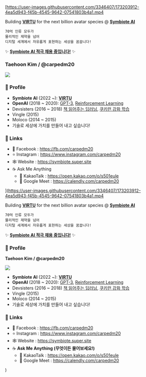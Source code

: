 [https://user-images.githubusercontent.com/3346407/173203912-4ea5d943-f45b-4545-9642-07541803b4a1.mp4

Building [**VIRTU**](https://virtu.fun) for the next billion avatar species @ [**Symbiote AI**](https://symbiote-ai.com)

```
70억 인류 모두가
물리적인 제약을 넘어
디지털 세계에서 자유롭게 표현하는 세상을 꿈꿉니다!
```

✨ [**Symbiote AI 적극 채용 중입니다!**](https://symbiote.super.site) ✨

### Taehoon Kim  /  @carpedm20

![](https://github-readme-stats.vercel.app/api?username=carpedm20)

### 🤖 Profile
  - **Symbiote AI** (2022 ~): [**VIRTU**](https://symbiote.super.site)
  - **OpenAI** (2018 ~ 2020): <a href="https://openai.com/api/">GPT-3</a>, <a href="https://openai.com/blog/quantifying-generalization-in-reinforcement-learning/">Reinforcement Learning</a>
  - Devsisters (2016 ~ 2018) <a href="https://carpedm20.github.io/secret/">책 읽어주는 딥러닝</a>, <a href="https://www.slideshare.net/carpedm20/ai-67616630">쿠키런 강화 학습</a>
  - Vingle (2015)
  - Moloco (2014 ~ 2015)
  - 기술로 세상에 가치를 만들어 내고 싶습니다!

### 📡 Links
  - 📖 Facebook : https://fb.com/carpedm20
  - ⭐️ Instagram : https://www.instagram.com/carpedm20
  - 🕸 Website : https://symbiote.super.site
  - ☕ Ask Me Anything
      - 🍪 KakaoTalk : https://open.kakao.com/o/s501eule
      - 📅 Google Meet : https://calendly.com/carpedm20

](https://user-images.githubusercontent.com/3346407/173203912-4ea5d943-f45b-4545-9642-07541803b4a1.mp4

Building [**VIRTU**](https://virtu.fun) for the next billion avatar species @ [**Symbiote AI**](https://symbiote-ai.com)

```
70억 인류 모두가
물리적인 제약을 넘어
디지털 세계에서 자유롭게 표현하는 세상을 꿈꿉니다!
```

✨ [**Symbiote AI 적극 채용 중입니다!**](https://symbiote.super.site) ✨


### 🤖 Profile
**Taehoon Kim  /  @carpedm20**

![](https://github-readme-stats.vercel.app/api?username=carpedm20)

  - **Symbiote AI** (2022 ~): [**VIRTU**](https://symbiote.super.site)
  - **OpenAI** (2018 ~ 2020): <a href="https://openai.com/api/">GPT-3</a>, <a href="https://openai.com/blog/quantifying-generalization-in-reinforcement-learning/">Reinforcement Learning</a>
  - Devsisters (2016 ~ 2018) <a href="https://carpedm20.github.io/secret/">책 읽어주는 딥러닝</a>, <a href="https://www.slideshare.net/carpedm20/ai-67616630">쿠키런 강화 학습</a>
  - Vingle (2015)
  - Moloco (2014 ~ 2015)
  - 기술로 세상에 가치를 만들어 내고 싶습니다!

### 📡 Links
  - 📖 Facebook : https://fb.com/carpedm20
  - ⭐️ Instagram : https://www.instagram.com/carpedm20
  - 🕸 Website : https://symbiote.super.site
  - ☕ **Ask Me Anything (무엇이든 물어보세요!)**
      - 🍪 KakaoTalk : https://open.kakao.com/o/s501eule
      - 📅 Google Meet : https://calendly.com/carpedm20

)
